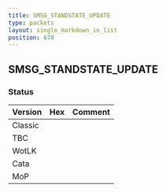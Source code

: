 ```yaml
---
title: SMSG_STANDSTATE_UPDATE
type: packets
layout: single_markdown_in_list
position: 670
---
```


## SMSG_STANDSTATE_UPDATE

### Status

Version | Hex | Comment
---------- | ---------- | ---------- 
Classic |  |  
TBC |  |  
WotLK |  |  
Cata |  |  
MoP |  |  